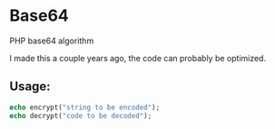 # Base64
PHP base64 algorithm

I made this a couple years ago, the code can probably be optimized.

## Usage: 
```php
echo encrypt("string to be encoded");
echo decrypt("code to be decoded");
```
